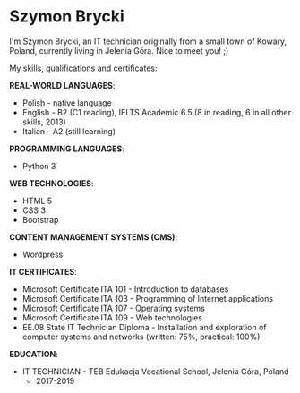 # Szymon Brycki

I'm Szymon Brycki, an IT technician originally from a small town of Kowary, Poland, currently living in Jelenia Góra. Nice to meet you! ;)

My skills, qualifications and certificates:

**REAL-WORLD LANGUAGES**:

 * Polish - native language
 * English - B2 (C1 reading), IELTS Academic 6.5 (8 in reading, 6 in all other skills, 2013)
 * Italian - A2 (still learning)

**PROGRAMMING LANGUAGES**:

 * Python 3

**WEB TECHNOLOGIES**:

 * HTML 5
 * CSS 3
 * Bootstrap

**CONTENT MANAGEMENT SYSTEMS (CMS)**:

 * Wordpress

**IT CERTIFICATES**:

 * Microsoft Certificate ITA 101 - Introduction to databases
 * Microsoft Certificate ITA 103 - Programming of Internet applications
 * Microsoft Certificate ITA 107 - Operating systems
 * Microsoft Certificate ITA 109 - Web technologies
 * EE.08 State IT Technician Diploma - Installation and exploration of computer systems and networks (written: 75%, practical: 100%)

**EDUCATION**:

 * IT TECHNICIAN - TEB Edukacja Vocational School, Jelenia Góra, Poland
     * 2017-2019
